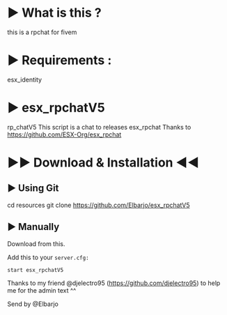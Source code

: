 # ► What is this ?

this is a rpchat for fivem

# ► Requirements :

esx_identity

# ► esx_rpchatV5

rp_chatV5 This script is a chat to releases esx_rpchat   Thanks  to https://github.com/ESX-Org/esx_rpchat

# ►► Download & Installation ◄◄

## ► Using Git

cd resources
git clone https://github.com/Elbarjo/esx_rpchatV5

## ► Manually

Download from this.

Add this to your ```server.cfg:```

```start esx_rpchatV5```


Thanks to my friend @djelectro95 (https://github.com/djelectro95) to help me for the admin text ^^

Send by @Elbarjo 
